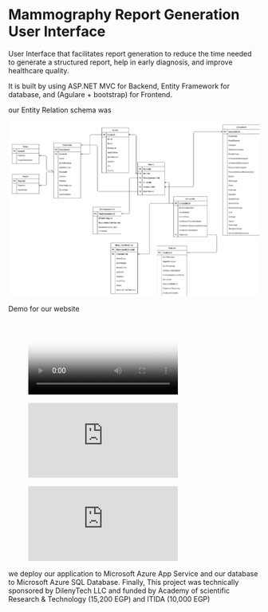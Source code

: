 # Mammography Report Generation User Interface
User Interface that facilitates report generation to reduce the time needed to generate a structured report, help in early diagnosis, and improve healthcare quality.

It is built by using ASP.NET MVC for Backend, Entity Framework for database, and (Agulare + bootstrap) for Frontend.

our Entity Relation schema was

![](./ReadMe/schema.png)

Demo for our website

<!-- ![](./ReadMe/Demo.mp4) -->

<figure class="video_container">
  <video controls="true" allowfullscreen="true" poster="./ReadMe/schema.png">
    <source src="./ReadMe/Demo.mp4" type="video/mp4">
    <!-- <source src="path/to/video.ogg" type="video/ogg">
    <source src="path/to/video.webm" type="video/webm"> -->
  </video>
</figure>

<figure class="video_container">
  <iframe src="https://www.youtube.com/embed/enMumwvLAug" frameborder="0" allowfullscreen="true"> </iframe>
</figure>

<figure class="video_container">
  <iframe src="https://drive.google.com/file/d/1gJlE3yskmN6LjUDZWJenRXtGzbzJRKBN/view" frameborder="0" allowfullscreen="true"> </iframe>
</figure>

we deploy our application to Microsoft Azure App Service and our database to Microsoft Azure SQL Database. Finally, This project was technically sponsored by DilenyTech LLC and funded by Academy of scientific Research & Technology (15,200 EGP) and ITIDA (10,000 EGP)
